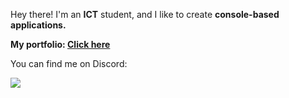 Hey there! I'm an **ICT** student, and I like to create **console-based applications.**

**My portfolio: [Click here](https://daniellazureanu.github.io/web/)**

You can find me on Discord:  
  
![](https://dcbadge.limes.pink/api/shield/251771093478670338)
